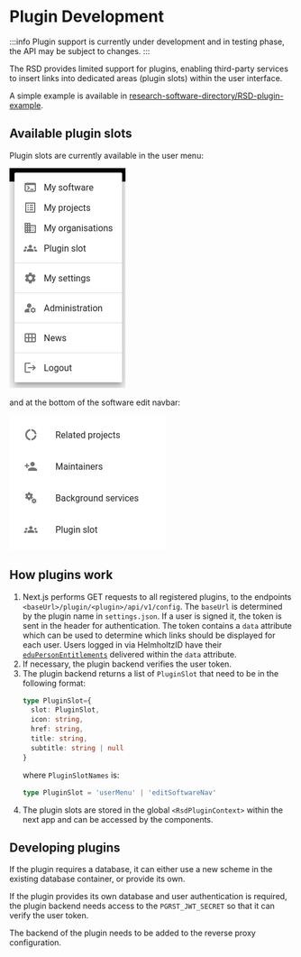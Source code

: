 # Plugin Development

:::info
Plugin support is currently under development and in testing phase, the API may be subject to changes.
:::

The RSD provides limited support for plugins, enabling third-party services to insert links into dedicated areas (plugin slots) within the user interface.

A simple example is available in [research-software-directory/RSD-plugin-example](https://github.com/research-software-directory/RSD-plugin-example).

## Available plugin slots

Plugin slots are currently available in the user menu:

![Plugin slot in the user menu](img/userMenuPlugin.png)

and at the bottom of the software edit navbar:

![Plugin slot in the software edit navigation sidebar](img/softwareNavPlugin.png)

## How plugins work

1) Next.js performs GET requests to all registered plugins, to the endpoints `<baseUrl>/plugin/<plugin>/api/v1/config`. The `baseUrl` is determined by the plugin name in `settings.json`. If a user is signed it, the token is sent in the header for authentication. The token contains a `data` attribute which can be used to determine which links should be displayed for each user. Users logged in via HelmholtzID have their [`eduPersonEntitlements`](https://hifis.net/doc/helmholtz-aai/attributes/#group-membership-information) delivered within the `data` attribute.
2) If necessary, the plugin backend verifies the user token.
3) The plugin backend returns a list of `PluginSlot` that need to be in the following format:
   ```typescript
   type PluginSlot={
     slot: PluginSlot,
     icon: string,
     href: string,
     title: string,
     subtitle: string | null
   }
   ```
   where `PluginSlotNames` is:
   ```typescript
   type PluginSlot = 'userMenu' | 'editSoftwareNav'
   ```
4) The plugin slots are stored in the global `<RsdPluginContext>` within the next app and can be accessed by the components.

## Developing plugins

If the plugin requires a database, it can either use a new scheme in the existing database container, or provide its own.

If the plugin provides its own database and user authentication is required, the plugin backend needs access to the `PGRST_JWT_SECRET` so that it can verify the user token.

The backend of the plugin needs to be added to the reverse proxy configuration.
